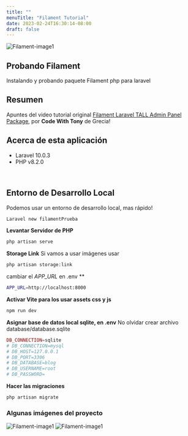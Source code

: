 ```yaml
---
title: ""
menuTitle: "Filament Tutorial"
date: 2023-02-24T16:30:14-08:00
draft: false
---
```

![Filament-image1](/filament-test/filament-test.svg)


## Probando Filament
Instalando y probando paquete Filament php para laravel

## Resumen
Apuntes del video tutorial original [Filament Laravel TALL Admin Panel Package](https://www.youtube.com/watch?v=In8SiXqMwh0), por **Code With Tony** de Grecia!

## Acerca de esta aplicación
- Laravel 10.0.3
- PHP v8.2.0
<br>

## Entorno de Desarrollo Local
Podemos usar un entorno de desarrollo local, mas rápido!
```bash
Laravel new filamentPrueba
```
**Levantar Servidor de PHP**
```bash
php artisan serve
```
**Storage Link**
Si vamos a usar imágenes usar
```bash
php artisan storage:link
```

cambiar el *APP_URL* en .env
**
```bash
APP_URL=http://localhost:8000 
```

**Activar Vite para los usar assets css y js**
```bash
npm run dev
```

**Asignar base de datos local sqlite, en .env**
No olvidar crear archivo database/database.sqlite
```php
DB_CONNECTION=sqlite
# DB_CONNECTION=mysql
# DB_HOST=127.0.0.1
# DB_PORT=3306
# DB_DATABASE=blog
# DB_USERNAME=root
# DB_PASSWORD= 
```
**Hacer las migraciones**
```bash
php artisan migrate 
```





### Algunas imágenes del proyecto
![Filament-image1](/filament-test/filament-ss1.png)
![Filament-image1](/filament-test/filament-ss2.png)
